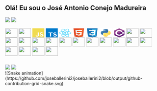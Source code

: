 ## Olá! Eu sou o José Antonio Conejo Madureira
<div>
   <img height="180em" src="https://github-readme-stats.vercel.app/api?username=joseEstudos&show_icons=true&theme=dark&include_all_commits=true&count_private=true"/>
   <img height="180em" src="https://github-readme-stats.vercel.app/api/top-langs/?username=joseEstudos&layout=compact&langs_count=16&theme=dark"/>
</div>
<div style="display: inline_block"><br>
   <img align="center" alt="" height="30" width="40" src="https://cdn.jsdelivr.net/gh/devicons/devicon/icons/php/php-original.svg">
   <img align="center" alt="" height="30" width="40" src="https://cdn.jsdelivr.net/gh/devicons/devicon/icons/laravel/laravel-plain-wordmark.svg">
   <img align="center" alt="" height="30" width="40" src="https://raw.githubusercontent.com/devicons/devicon/master/icons/javascript/javascript-plain.svg">
   <img align="center" alt="" height="30" width="40" src="https://raw.githubusercontent.com/devicons/devicon/master/icons/typescript/typescript-plain.svg">
   <img align="center" alt="" height="30" width="40" src="https://raw.githubusercontent.com/devicons/devicon/master/icons/react/react-original.svg">
   <img align="center" alt="" height="30" width="40" src="https://raw.githubusercontent.com/devicons/devicon/master/icons/html5/html5-original.svg">
   <img align="center" alt="" height="30" width="40" src="https://raw.githubusercontent.com/devicons/devicon/master/icons/css3/css3-original.svg">
   <img align="center" alt="" height="30" width="40" src="https://raw.githubusercontent.com/devicons/devicon/master/icons/python/python-original.svg">
   <img align="center" alt="" height="30" width="40" src="https://raw.githubusercontent.com/devicons/devicon/master/icons/csharp/csharp-original.svg">
   <img align="center" alt="" height="30" width="40" src="https://cdn.jsdelivr.net/gh/devicons/devicon/icons/apache/apache-original-wordmark.svg" />
   <img align="center" alt="" height="30" width="40" src="https://cdn.jsdelivr.net/gh/devicons/devicon/icons/vscode/vscode-original.svg" />
   <img align="center" alt="" height="30" width="40" src="https://cdn.jsdelivr.net/gh/devicons/devicon/icons/ubuntu/ubuntu-plain-wordmark.svg" />
   <img align="center" alt="" height="30" width="40" src="https://cdn.jsdelivr.net/gh/devicons/devicon/icons/angularjs/angularjs-original.svg" />
   <img align="center" alt="" height="30" width="40" src="https://cdn.jsdelivr.net/gh/devicons/devicon/icons/git/git-original.svg" />
   <img align="center" alt="" height="30" width="40" src="https://cdn.jsdelivr.net/gh/devicons/devicon/icons/nodejs/nodejs-original-wordmark.svg" />
   <img align="center" alt="" height="30" width="40" src="https://cdn.jsdelivr.net/gh/devicons/devicon/icons/npm/npm-original-wordmark.svg" />
   <img align="center" alt="" height="30" width="40" src="https://cdn.jsdelivr.net/gh/devicons/devicon/icons/postgresql/postgresql-original-wordmark.svg" />
   <img align="center" alt="" height="30" width="40" src="https://cdn.jsdelivr.net/gh/devicons/devicon/icons/composer/composer-original.svg" />
   <img align="center" alt="" height="30" width="40" src="https://cdn.jsdelivr.net/gh/devicons/devicon/icons/cakephp/cakephp-original-wordmark.svg" />
   <img align="center" alt="" height="30" width="40" src="https://cdn.jsdelivr.net/gh/devicons/devicon/icons/msdos/msdos-original.svg" />
   <img align="center" alt="" height="30" width="40" src="https://cdn.jsdelivr.net/gh/devicons/devicon/icons/zend/zend-plain-wordmark.svg" />
   <img align="center" alt="" height="30" width="40" src="https://cdn.jsdelivr.net/gh/devicons/devicon/icons/electron/electron-original.svg" />
   
   <img align="center" alt="" height="30" width="40" src="https://cdn.jsdelivr.net/gh/devicons/devicon/icons/debian/debian-original-wordmark.svg" />
   <img align="center" alt="" height="30" width="40" src="https://cdn.jsdelivr.net/gh/devicons/devicon/icons/linux/linux-original.svg" />
   <img align="center" alt="" height="30" width="40" src="https://cdn.jsdelivr.net/gh/devicons/devicon/icons/mysql/mysql-original.svg" />
   <img align="center" alt="" height="30" width="40" src="https://cdn.jsdelivr.net/gh/devicons/devicon/icons/putty/putty-original.svg" />
</div>

##
  
<div>
   <a href="https://www.linkedin.com/in/jos%C3%A9-antonio-785989230/" target="_blank"><img src="https://img.shields.io/badge/-LinkedIn-%230077B5?style=for-the-badge&logo=linkedin&logoColor=white" target="_blank"></a>   
   <a href = "mailto:jose.empregos@outlook.com"><img src="https://img.shields.io/badge/Microsoft_Outlook-0078D4?style=for-the-badge&logo=microsoft-outlook&logoColor=white" target="_blank"></a>
</div>
![Snake animation](https://github.com/joseballerini2/joseballerini2/blob/output/github-contribution-grid-snake.svg)
